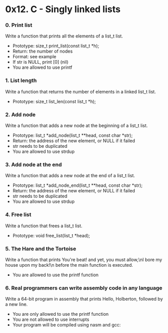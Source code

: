 # 0x12. C - Singly linked lists

### 0. Print list
Write a function that prints all the elements of a list_t list.

* Prototype: size_t print_list(const list_t *h);
* Return: the number of nodes
* Format: see example
* If str is NULL, print [0] (nil)
* You are allowed to use printf

### 1. List length
Write a function that returns the number of elements in a linked list_t list.

* Prototype: size_t list_len(const list_t *h);

### 2. Add node
Write a function that adds a new node at the beginning of a list_t list.

* Prototype: list_t *add_node(list_t **head, const char *str);
* Return: the address of the new element, or NULL if it failed
* str needs to be duplicated
* You are allowed to use strdup

### 3. Add node at the end
Write a function that adds a new node at the end of a list_t list.

* Prototype: list_t *add_node_end(list_t **head, const char *str);
* Return: the address of the new element, or NULL if it failed
* str needs to be duplicated
* You are allowed to use strdup

### 4. Free list
Write a function that frees a list_t list.

* Prototype: void free_list(list_t *head);

### 5. The Hare and the Tortoise
Write a function that prints You're beat! and yet, you must allow,\nI bore my house upon my back!\n before the main function is executed.

* You are allowed to use the printf function

### 6. Real programmers can write assembly code in any language
Write a 64-bit program in assembly that prints Hello, Holberton, followed by a new line.

* You are only allowed to use the printf function
* You are not allowed to use interrupts
* Your program will be compiled using nasm and gcc:


